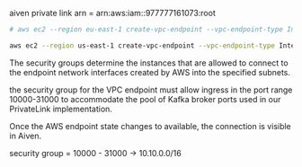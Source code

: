 
aiven private link arn = arn:aws:iam::977777161073:root

```bash
# aws ec2 --region eu-east-1 create-vpc-endpoint --vpc-endpoint-type Interface --vpc-id $your_vpc_id --subnet-ids $space_separated_list_of_subnet_ids --security-group-ids $security_group_ids --service-name com.amazonaws.vpce.eu-west-1.vpce-svc-0b16e88f3b706aaf1

aws ec2 --region us-east-1 create-vpc-endpoint --vpc-endpoint-type Interface --vpc-id vpc-067c6648bf7ce437c --subnet-ids subnet-0f4974308ecb149cc subnet-0e8517fe66c19f7ea  --service-name com.amazonaws.vpce.us-east-1.vpce-svc-0f3d4bb7ca973f76b
```

The security groups determine the instances that are allowed to connect to the endpoint network interfaces created by AWS into the specified subnets.

the security group for the VPC endpoint must allow ingress in the port range 10000-31000 to accommodate the pool of Kafka broker ports used in our PrivateLink implementation.

Once the AWS endpoint state changes to available, the connection is visible in Aiven.


security group =
10000 - 31000 -> 10.10.0.0/16